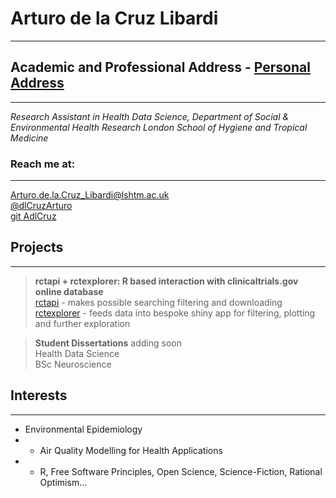 # Arturo de la Cruz Libardi

---

## Academic and Professional Address - [Personal Address](https://ihavetodothisifnot.wordpress.com/)

---

_Research Assistant in Health Data Science,
Department of Social & Environmental Health Research
London School of Hygiene and Tropical Medicine_ 

### Reach me at:   

---

<Arturo.de.la.Cruz_Libardi@lshtm.ac.uk>  
[@dlCruzArturo](https://twitter.com/dlCruzArturo)   
[git AdlCruz](https://github.com/AdlCruz) 

## Projects 

---

> **rctapi + rctexplorer: R based interaction with clinicaltrials.gov online database**  
> [rctapi](https://github.com/AdlCruz/rctapi) - makes possible searching filtering and downloading   
> [rctexplorer](https://github.com/AdlCruz/rctexplorer) - feeds data into bespoke shiny app for filtering, plotting and further exploration   

> **Student Dissertations** adding soon  
> Health Data Science   
> BSc Neuroscience  

## Interests 

---

- Environmental Epidemiology 
- - Air Quality Modelling for Health Applications 
- - R, Free Software Principles, Open Science, Science-Fiction, Rational Optimism...
